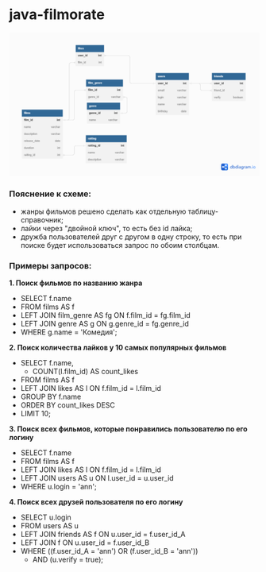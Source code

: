 # java-filmorate

![ER-diagram](/Filmorate.png)

### Пояснение к схеме:
- жанры фильмов решено сделать как отдельную таблицу-справочник;
- лайки через "двойной ключ", то есть без id лайка;
- дружба пользователей друг с другом в одну строку, то есть при поиске будет использоваться запрос по обоим столбцам.

### Примеры запросов:
**1. Поиск фильмов по названию жанра**
- SELECT f.name
- FROM films AS f
- LEFT JOIN film_genre AS fg ON f.film_id = fg.film_id
- LEFT JOIN genre AS g ON g.genre_id = fg.genre_id
- WHERE g.name = 'Комедия';

**2. Поиск количества лайков у 10 самых популярных фильмов**
- SELECT f.name,
  - COUNT(l.film_id) AS count_likes
- FROM films AS f
- LEFT JOIN likes AS l ON f.film_id = l.film_id
- GROUP BY f.name
- ORDER BY count_likes DESC
- LIMIT 10;

**3. Поиск всех фильмов, которые понравились пользователю по его логину**
- SELECT f.name
- FROM films AS f
- LEFT JOIN likes AS l ON f.film_id = l.film_id
- LEFT JOIN users AS u ON l.user_id = u.user_id
- WHERE u.login = 'ann';

**4. Поиск всех друзей пользователя по его логину**

- SELECT u.login
- FROM users AS u
- LEFT JOIN friends AS f ON u.user_id = f.user_id_A
- LEFT JOIN f ON u.user_id = f.user_id_B
- WHERE ((f.user_id_A = 'ann') OR (f.user_id_B = 'ann'))
  - AND (u.verify = true);